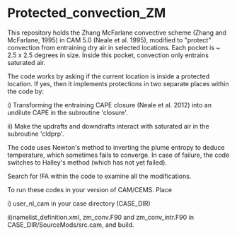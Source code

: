 # Protected_convection_ZM

This repository holds the Zhang McFarlane convective scheme (Zhang and McFarlane, 1995) in CAM 5.0 (Neale et al. 1995),
modified to "protect" convection from entraining dry air in selected locations. Each pocket is ~ 2.5 x 2.5 degrees in size. 
Inside this pocket, convection only entrains saturated air. 

The code works by asking if the current location is inside a protected location. If yes, then it implements 
protections in two separate places within the code by: 

  i) Transforming the entraining CAPE closure (Neale et al. 2012) into an undilute CAPE 
      in the subroutine 'closure'. 
      
  ii) Make the updrafts and downdrafts interact with saturated air in the subroutine 'cldprp'. 
  
  The code uses Newton's method to inverting the plume entropy to deduce temperature, which sometimes fails to converge. In case of failure, the code switches to Halley's method (which has not yet failed).
  
  Search for !FA within the code to examine all the modifications. 
  
  To run these codes in your version of CAM/CEMS. Place 
   
   i) user_nl_cam in your case directory (CASE_DIR)
   
   ii)namelist_definition.xml, zm_conv.F90 and zm_conv_intr.F90 in CASE_DIR/SourceMods/src.cam,
   and build.
